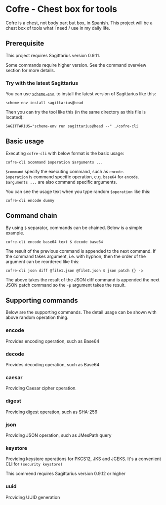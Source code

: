 Cofre - Chest box for tools
===========================

Cofre is a chest, not body part but box, in Spanish. This project
will be a chest box of tools what I need / use in my daily life.

Prerequisite
------------

This project requires Sagittarius version 0.9.11.

Some commands require higher version. See the command
overview section for more details.

### Try with the latest Sagittarius

You can use [`scheme-env`](https://github.com/ktakashi/scheme-env). 
to install the latest version of Sagittarius like this:

```shell
scheme-env install sagittarius@head
```

Then you can try the tool like this (in the same directory as this
file is located):

```shell
SAGITTARIUS="scheme-env run sagittarius@head --" ./cofre-cli
```


Basic usage
-----------

Executing `cofre-cli` with below format is the basic usage:

```shell
cofre-cli $command $operation $arguments ...
```

`$command` specify the executing command, such as `encode`.  
`$operation` is command specific operation, e.g. `base64` for `encode`.   
`$arguments ...` are also command specific arguments.

You can see the usage text when you type random `$operation` like this:

```shell
cofre-cli encode dummy
```

Command chain
-------------

By using `$` separator, commands can be chained. Below is a simple example.

```shell
cofre-cli encode base64 text $ decode base64
```

The result of the previous command is appended to the next command. If the
command takes argument, i.e. with hyphon, then the order of the argument
can be reordered like this:

```shell
cofre-cli json diff @file1.json @file2.json $ json patch {} -p
```

The above takes the result of the JSON diff command is appended the
next JSON patch command so the `-p` argument takes the result.


Supporting commands
-------------------

Below are the supporting commands. The detail usage can be shown
with above random operation thing.

### encode

Provides encoding operation, such as Base64

### decode

Provides decoding operation, such as Base64

### caesar

Providing Caesar cipher operation.

### digest

Providing digest operation, such as SHA-256

### json

Providing JSON operation, such as JMesPath query

### keystore

Providing keystore operations for PKCS12, JKS and JCEKS.
It's a convenient CLI for `(security keystore)`

This commend requires Sagittarius version 0.9.12 or higher

### uuid

Providing UUID generation
